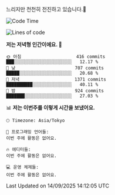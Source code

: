 느리지만 천천히 전진하고 있습니다.🐢

<!--START_SECTION:waka-->
![Code Time](http://img.shields.io/badge/Code%20Time-1%2C665%20hrs%2023%20mins-blue)

![Lines of code](https://img.shields.io/badge/%EC%A0%80%EB%8A%94%20%EC%97%AC%ED%83%9C%EA%B9%8C%EC%A7%80%20-934.4%20thousand%20%EC%A4%84%EC%9D%98%20%EC%BD%94%EB%93%9C%EB%A5%BC%20%EC%9E%91%EC%84%B1%ED%96%88%EC%96%B4%EC%9A%94.-blue)

**저는 저녁형 인간이에요. 🦉** 

```text
🌞 아침                     416 commits         ███░░░░░░░░░░░░░░░░░░░░░░   12.17 % 
🌆 낮　                     707 commits         █████░░░░░░░░░░░░░░░░░░░░   20.68 % 
🌃 저녁                     1371 commits        ██████████░░░░░░░░░░░░░░░   40.11 % 
🌙 밤　                     924 commits         ███████░░░░░░░░░░░░░░░░░░   27.03 % 
```


📊 **저는 이번주를 이렇게 시간을 보냈어요.** 

```text
🕑︎ Timezone: Asia/Tokyo

💬 프로그래밍 언어들: 
이번 주에 활동은 없어요.

🔥 에디터들: 
이번 주에 활동은 없어요.

💻 운영 체제들: 
이번 주에 활동은 없어요.
```


 Last Updated on 14/09/2025 14:12:05 UTC
<!--END_SECTION:waka-->
